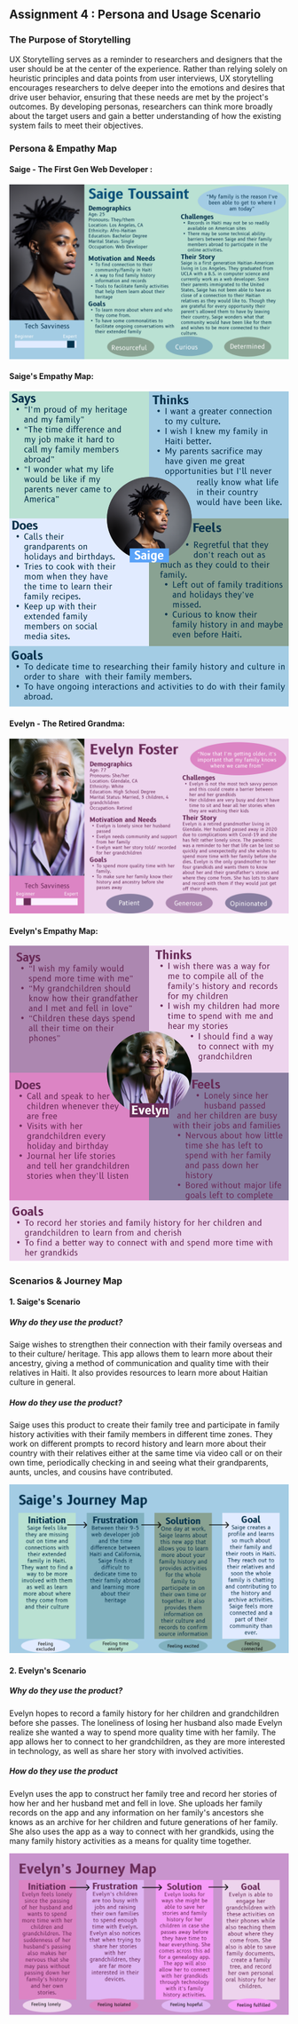## Assignment 4 : Persona and Usage Scenario

### The Purpose of Storytelling

UX Storytelling serves as a reminder to researchers and designers that the user should be at the center of the experience. 
Rather than relying solely on heuristic principles and data points from user interviews, UX storytelling encourages researchers to 
delve deeper into the emotions and desires that drive user behavior, ensuring that these needs are met by the project's outcomes. By 
developing personas, researchers can think more broadly about the target users and gain a better understanding of how the existing 
system fails to meet their objectives.

### Persona & Empathy Map

#### Saige - The First Gen Web Developer  :
![Saige's persona profile](Saige_P.png) 

#### Saige's Empathy Map:

![Saige's empathy map](Saige_E.png)


#### Evelyn - The Retired Grandma: 
![Evelyn's persona profile](Evelyn_P.png)

#### Evelyn's Empathy Map:

![Evelyn's empathy map](Evelyn_E.png)

### Scenarios & Journey Map

#### 1. Saige's Scenario

##### Why do they use the product?

Saige wishes to strengthen their connection with their family overseas and to their culture/ heritage. This app allows them to 
learn more about their ancestry, giving a method of communication and quality time with their relatives in Haiti. It also provides 
resources to learn more about Haitian culture in general.

##### How do they use the product?

Saige uses this product to create their family tree and participate in family history activities with their family members 
in different time zones. They work on different prompts to record history and learn more about their country with their relatives 
either at the same time via video call or on their own time, periodically checking in and seeing what their grandparents, aunts, 
uncles, and cousins have contributed.


![Saige's journey map](Saige_Jo.png)



#### 2. Evelyn's Scenario 
 
##### Why do they use the product?

Evelyn hopes to record a family history for her children and grandchildren before she passes. The loneliness of losing her husband 
also made Evelyn realize she wanted a way to spend more quality time with her family. The app allows her to connect to her grandchildren, 
as they are more interested in technology, as well as share her story with involved activities.

##### How do they use the product

Evelyn uses the app to construct her family tree and record her stories of how her and her husband met and fell in love.
She uploads her family records on the app and any information on her family's ancestors she knows as an archive for her children and 
future generations of her family. She also uses the app as a way to connect with her grandkids, using the many family history activities 
as a means for quality time together. 

![Evelyn's journey map](Evelyn_J.png)
